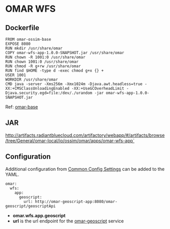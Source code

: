 # OMAR WFS

## Dockerfile
```
FROM omar-ossim-base
EXPOSE 8080
RUN mkdir /usr/share/omar
COPY omar-wfs-app-1.0.0-SNAPSHOT.jar /usr/share/omar
RUN chown -R 1001:0 /usr/share/omar
RUN chown 1001:0 /usr/share/omar
RUN chmod -R g+rw /usr/share/omar
RUN find $HOME -type d -exec chmod g+x {} +
USER 1001
WORKDIR /usr/share/omar
CMD java -server -Xms256m -Xmx1024m -Djava.awt.headless=true -XX:+CMSClassUnloadingEnabled -XX:+UseGCOverheadLimit -Djava.security.egd=file:/dev/./urandom -jar omar-wfs-app-1.0.0-SNAPSHOT.jar
```
Ref: [omar-base](../../../omar-base/docs/install-guide/omar-base/)

## JAR
http://artifacts.radiantbluecloud.com/artifactory/webapp/#/artifacts/browse/tree/General/omar-local/io/ossim/omar/apps/omar-wfs-app`

## Configuration

Additional configuration from [Common Config Settings](../../../omar-common/docs/install-guide/omar-common#common-config-settings) can be added to the YAML.

```
omar:
  wfs:
    app:
      geoscript:
        url: http://omar-geoscript-app:8080/omar-geoscript/geoscriptApi
```

* **omar.wfs.app.geoscript**
 * **url** is the url endpoint for the [omar-geoscript](../../../omar-geoscript/docs/instal-guide/omar-geoscript) service 